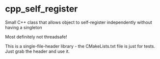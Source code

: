 # cpp_self_register
Small C++ class that allows object to self-register independently without having a singleton

Most definitely not threadsafe!

This is a single-file-header library - the CMakeLists.txt file is just for tests. Just grab the header and use it.
